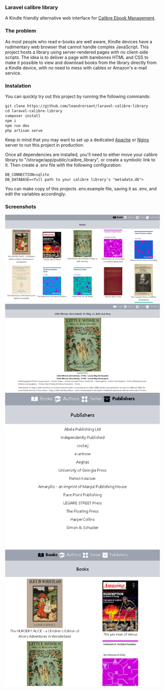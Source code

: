 ### Laravel calibre library
A Kindle friendly alternative web interface for [Calibre Ebook Management](https://calibre-ebook.com/).

### The problem
As most people who read e-books are well aware, Kindle devices have a rudimentary web browser that cannot handle complex JavaScript. This project hosts a library using server-rendered pages with no client-side scripts. The idea is to deliver a page with barebones HTML and CSS to make it possible to view and download books from the library directly from a Kindle device, with no need to mess with cables or Amazon's e-mail service.

### Instalation
You can quickly try out this project by running the following commands:
```
git clone https://github.com/leandrorsant/laravel-calibre-library
cd laravel-calibre-library
composer install
npm i
npm run dev
php artisan serve
```
Keep in mind that you may want to set up a dedicated [Apache](https://apache.org/) or [Nginx](https://nginx.org/en/) server to run this project in production.

Once all dependencies are installed, you'll need to either move your calibre library to "/storage/app/public/calibre_library", or create a symbolic link to it. Then create a .env file with the following configuration:
```
DB_CONNECTION=sqlite
DB_DATABASE=<full path to your calibre library's "metadata.db">
```
You can make copy of this projects .env.example file, saving it as .env, and edit the variables accordingly.


### Screenshots
<img src="./screenshots/laravel-calibre-library-screenshot01.png"/>
<img src="./screenshots/laravel-calibre-library-screenshot02.png"/>
<img src="./screenshots/laravel-calibre-library-screenshot03.png"/>
<img src="./screenshots/laravel-calibre-library-screenshot04.png"/>